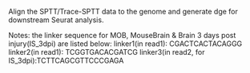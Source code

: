 Align the SPTT/Trace-SPTT data to the genome and generate dge for downstream Seurat analysis.

Notes:
the linker sequence for MOB, MouseBrain & Brain 3 days post injury(IS_3dpi) are listed below:
linker1(in read1): CGACTCACTACAGGG
linker2(in read1): TCGGTGACACGATCG
linker3(in read2, for IS_3dpi):TCTTCAGCGTTCCCGAGA

